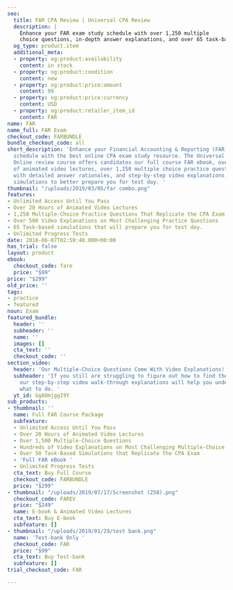 ```yaml
---
seo:
  title: FAR CPA Review | Universal CPA Review
  description: |
    Enhance your FAR exam study schedule with over 1,250 multiple
    choice questions, in-depth answer explanations, and over 65 task-based simulations to prepare you for test day.
  og_type: product.item
  additional_meta:
  - property: og:product:availability
    content: in stock
  - property: og:product:condition
    content: new
  - property: og:product:price:amount
    content: 99
  - property: og:product:price:currency
    content: USD
  - property: og:product:retailer_item_id
    content: FAR
name: FAR
name_full: FAR Exam
checkout_code: FARBUNDLE
bundle_checkout_code: all
short_description: 'Enhance your Financial Accounting & Reporting (FAR) exam study
  schedule with the best online CPA exam study resource. The Universal CPA Review
  Online review course offers candidates our full course FAR ebook, over 20 hours
  of animated video lectures, over 1,250 multiple choice practice questions that come
  with detailed answer rationales, and step-by-step video explanations, and 65 task-based
  simulations to better prepare you for test day. '
thumbnail: "/uploads/2019/03/05/far combo.png"
features:
- Unlimited Access Until You Pass
- Over 20 Hours of Animated Video Lectures
- 1,250 Multiple-Choice Practice Questions That Replicate the CPA Exam
- Over 500 Video Explanations on Most Challenging Practice Questions
- 65 Task-based simulations that will prepare you for test day.
- Unlimited Progress Tests
date: 2018-06-07T02:59:40.000+00:00
has_trial: false
layout: product
ebook:
  checkout_code: fare
  price: "$99"
price: "$299"
old_price: ''
tags:
- practice
- featured
noun: Exam
featured_bundle:
  header: ''
  subheader: ''
  name: ''
  images: []
  cta_text: ''
  checkout_code: ''
section_video:
  header: 'Our Multiple-Choice Questions Come With Video Explanations! '
  subheader: 'If you still are struggling to figure out how to find the correct answer,
    our step-by-step video walk-through explanations will help you understand exactly
    what to do. '
  yt_id: GgAOmjggI9Y
sub_products:
- thumbnail: ''
  name: Full FAR Course Package
  subfeature:
  - Unlimited Access Until You Pass
  - Over 20 Hours of Animated Video Lectures
  - Over 1,500 Multiple-Choice Questions
  - Hundreds of Video Explanations on Most Challenging Multiple-Choice Questions
  - Over 50 Task-Based Simulations that Replicate the CPA Exam
  - 'Full FAR eBook '
  - Unlimited Progress Tests
  cta_text: Buy Full Course
  checkout_code: FARBUNDLE
  price: "$299"
- thumbnail: "/uploads/2019/07/17/Screenshot (258).png"
  checkout_code: FAREV
  price: "$249"
  name: E-book & Animated Video Lectures
  cta_text: Buy E-book
  subfeature: []
- thumbnail: "/uploads/2019/01/29/test bank.png"
  name: 'Test-bank Only '
  checkout_code: FAR
  price: "$99"
  cta_text: Buy Test-bank
  subfeature: []
trial_checkout_code: FAR

---
```

